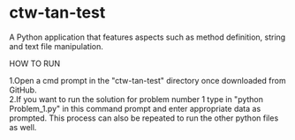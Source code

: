 # ctw-tan-test
 A Python application that features aspects such as method definition, string and text file manipulation.

 HOW TO RUN

 1.Open a cmd prompt in the "ctw-tan-test" directory once downloaded from GitHub.  
 2.If you want to run the solution for problem number 1 type in "python Problem_1.py" in this command prompt and enter appropriate data as prompted. This process can also be repeated to run the other python files as well.  
